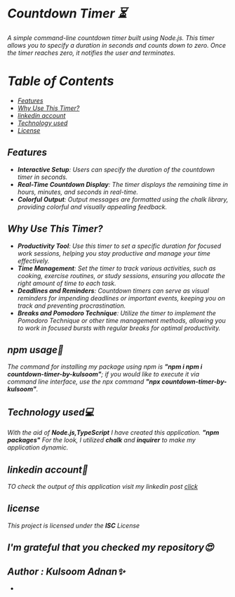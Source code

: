 
<i>
<h1> Countdown Timer ⏳</h1>

A simple command-line countdown timer built using Node.js. This timer allows you to specify a duration in seconds and
counts down to zero. Once the timer reaches zero, it notifies the user and terminates.

<h1> Table of Contents</h1>

- [Features](#features)
- [Why Use This Timer?](#WhyUseThisTimer?)
- [linkedin account](#linkedinaccount)
- [Technology used](#Technologyused💻)
- [License](#license)

## Features

- **Interactive Setup**: Users can specify the duration of the countdown timer in seconds.
- **Real-Time Countdown Display**: The timer displays the remaining time in hours, minutes, and seconds in real-time.
- **Colorful Output**: Output messages are formatted using the chalk library, providing colorful and visually appealing feedback.

 ## Why Use This Timer?

- **Productivity Tool**: Use this timer to set a specific duration for focused work sessions, helping you stay productive and manage your time effectively.
- **Time Management**: Set the timer to track various activities, such as cooking, exercise routines, or study sessions, ensuring you allocate the right amount of time to each task.
- **Deadlines and Reminders**: Countdown timers can serve as visual reminders for impending deadlines or important events, keeping you on track and preventing procrastination.
- **Breaks and Pomodoro Technique**: Utilize the timer to implement the Pomodoro Technique or other time management methods, allowing you to work in focused bursts with regular breaks for optimal productivity.

<h2>npm usage🧧</h2>
<p>The command for installing my package using npm is <b>"npm i npm i countdown-timer-by-kulsoom"</b>; 
if you would like to execute it via command line interface, use the npx command <b>"npx countdown-timer-by-kulsoom"</b>.</p>

<h2>Technology used💻</h2>
<p>With the aid of <b>Node.js,TypeScript</b>  I have created this application. <b> "npm packages"</b> For the look, I utilized <b>chalk</b> and <b>inquirer</b> to make my application dynamic.</p>

<h2> linkedin account🔗 </h2>
TO check the output of this application visit my linkedin post <a href="https://www.linkedin.com/feed/update/urn:li:activity:7191732849270513664/">click</a>
<h2>license</h2>
<p>This project is licensed under the <b>ISC</b> License </p>
<h2>I'm grateful that you checked my repository😍 </h2>
<h2>Author : Kulsoom Adnan✨</h2>

- </i>


